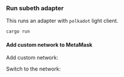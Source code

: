 
### Run subeth adapter

This runs an adapter with `polkadot` light client.

```sh 
cargo run
```


#### Add custom network to MetaMask

Add custom network:


Switch to the network:
